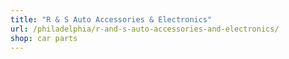```yaml
---
title: "R & S Auto Accessories & Electronics"
url: /philadelphia/r-and-s-auto-accessories-and-electronics/
shop: car parts
---
```

